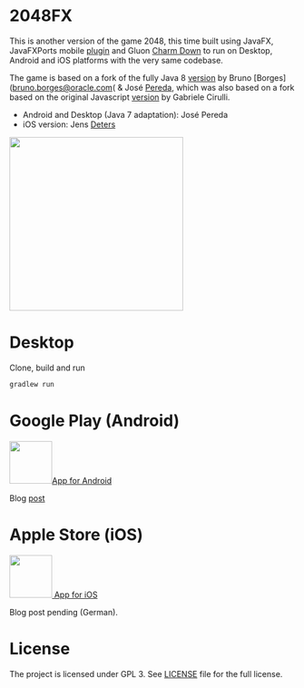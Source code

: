 2048FX
======

This is another version of the game 2048, this time built using JavaFX, JavaFXPorts mobile [plugin](https://bitbucket.org/javafxports/javafxmobile-plugin) and Gluon [Charm Down](https://bitbucket.org/gluon-oss/charm-down) to run on Desktop, Android and iOS platforms with the very same codebase.

The game is based on a fork of the fully Java 8 [version](https://github.com/brunoborges/fx2048)
by Bruno [Borges](bruno.borges@oracle.com( & José [Pereda](jperedadnr@gmail.com), which was also based on a 
fork based on the original Javascript [version](https://github.com/gabrielecirulli/2048) by Gabriele Cirulli.

 - Android and Desktop (Java 7 adaptation): José Pereda
 - iOS version: Jens [Deters](mail@jensd.de)

<img src="https://github.com/jperedadnr/Game2048FX/blob/master/screenshot.jpg" width="306">

Desktop
=======

Clone, build and run

```bash
gradlew run
```

Google Play (Android)
=====================

<a href="https://play.google.com/store/apps/details?id=org.jpereda.game2048"><img src="https://github.com/jperedadnr/Game2048FX/blob/master/src/android/res/mipmap-xhdpi/ic_launcher.png" width="75">App for Android</a>

Blog [post](http://jperedadnr.blogspot.com/2015/03/javafx-on-mobile-dream-come-true.html)

Apple Store (iOS)
=================

<a href="https://itunes.apple.com/de/app/2048fx/id989966696?mt=8"><img src="https://github.com/jperedadnr/Game2048FX/blob/master/src/ios/assets/AppIcon.appiconset/Icon-76%402x.png" width="75">
App for iOS</a>

Blog post pending (German).

License
===================

The project is licensed under GPL 3. See [LICENSE](https://github.com/jperedadnr/Game2048FX/blob/master/LICENSE)
file for the full license.